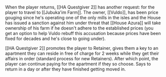 When the player returns, [[HA Questgiver 2]] has another request: for the player to travel to [[Jubuka'im Farm]]. The owner, [[Vuldo]], has been price gouging since he's operating one of the only mills in the isles and the House has issued a sanction against him under threat that [[House Azura]] will take ownership of his farm if he doesn't adhere to the established prices (you get an option to help Vuldo rebuff this accusation because prices have been fixed for decades and he's close to going under).

[[HA Questgiver 2]] promotes the player to Retainer, gives them a key to an apartment they can reside in free of charge for 2 weeks while they get their affairs in order (standard process for new Retainers). After which point, the player can continue paying for the apartment if they so choose. Says to return in a day or after they have finished getting moved in.